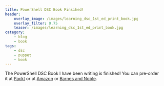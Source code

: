 ```yaml
---
title: PowerShell DSC Book Finsihed!
header:
    overlay_image: /images/learning_dsc_1st_ed_print_book.jpg
    overlay_filter: 0.75
    teaser: /images/learning_dsc_1st_ed_print_book.jpg
category:
    - blog
    - book
tags:
    - dsc
    - puppet
    - book
---
```


The PowerShell DSC Book I have been writing is finished! You can pre-order it at [Packt](https://www.packtpub.com/networking-and-servers/learning-powershell-dsc) or at [Amazon](http://www.amazon.com/Learning-PowerShell-DSC-James-Pogran-ebook/dp/B010T266PG/ref=sr_1_1?ie=UTF8&qid=1442681865&sr=8-1&keywords=learning+powershell+dsc) or [Barnes and Noble](http://www.barnesandnoble.com/w/learning-powershell-dsc-james-pogran/1122258456?ean=9781783980703).

